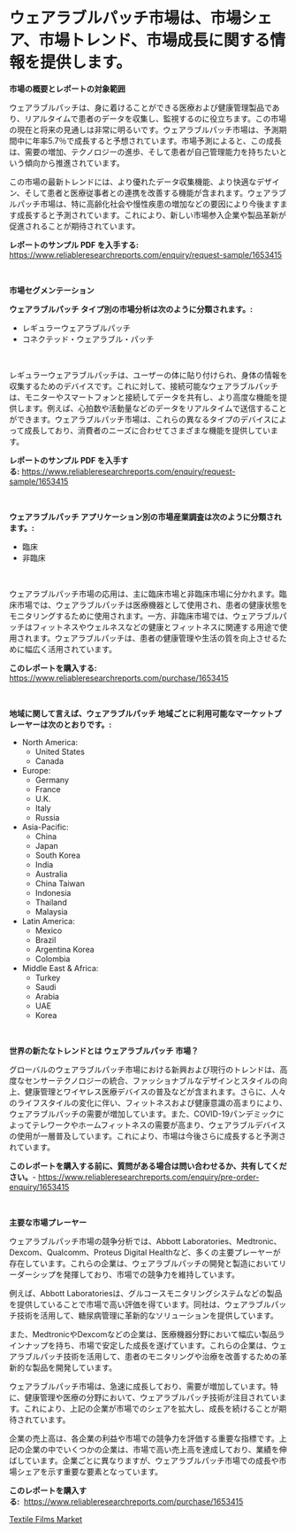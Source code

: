 <p><h1>ウェアラブルパッチ市場は、市場シェア、市場トレンド、市場成長に関する情報を提供します。</h1></p><p><strong>市場の概要とレポートの対象範囲</strong></p>
<p><p>ウェアラブルパッチは、身に着けることができる医療および健康管理製品であり、リアルタイムで患者のデータを収集し、監視するのに役立ちます。この市場の現在と将来の見通しは非常に明るいです。ウェアラブルパッチ市場は、予測期間中に年率5.7％で成長すると予想されています。市場予測によると、この成長は、需要の増加、テクノロジーの進歩、そして患者が自己管理能力を持ちたいという傾向から推進されています。</p><p>この市場の最新トレンドには、より優れたデータ収集機能、より快適なデザイン、そして患者と医療従事者との連携を改善する機能が含まれます。ウェアラブルパッチ市場は、特に高齢化社会や慢性疾患の増加などの要因により今後ますます成長すると予測されています。これにより、新しい市場参入企業や製品革新が促進されることが期待されています。</p></p>
<p><strong>レポートのサンプル PDF を入手する:</strong> <a href="https://www.reliableresearchreports.com/enquiry/request-sample/1653415">https://www.reliableresearchreports.com/enquiry/request-sample/1653415</a></p>
<p>&nbsp;</p>
<p><strong>市場セグメンテーション</strong></p>
<p><strong>ウェアラブルパッチ タイプ別の市場分析は次のように分類されます。:</strong></p>
<p><ul><li>レギュラーウェアラブルパッチ</li><li>コネクテッド・ウェアラブル・パッチ</li></ul></p>
<p>&nbsp;</p>
<p><p>レギュラーウェアラブルパッチは、ユーザーの体に貼り付けられ、身体の情報を収集するためのデバイスです。これに対して、接続可能なウェアラブルパッチは、モニターやスマートフォンと接続してデータを共有し、より高度な機能を提供します。例えば、心拍数や活動量などのデータをリアルタイムで送信することができます。ウェアラブルパッチ市場は、これらの異なるタイプのデバイスによって成長しており、消費者のニーズに合わせてさまざまな機能を提供しています。</p></p>
<p><strong>レポートのサンプル PDF を入手する:</strong>&nbsp;<a href="https://www.reliableresearchreports.com/enquiry/request-sample/1653415">https://www.reliableresearchreports.com/enquiry/request-sample/1653415</a></p>
<p>&nbsp;</p>
<p><strong> ウェアラブルパッチ アプリケーション別の市場産業調査は次のように分類されます。:</strong></p>
<p><ul><li>臨床</li><li>非臨床</li></ul></p>
<p>&nbsp;</p>
<p><p>ウェアラブルパッチ市場の応用は、主に臨床市場と非臨床市場に分かれます。臨床市場では、ウェアラブルパッチは医療機器として使用され、患者の健康状態をモニタリングするために使用されます。一方、非臨床市場では、ウェアラブルパッチはフィットネスやウェルネスなどの健康とフィットネスに関連する用途で使用されます。ウェアラブルパッチは、患者の健康管理や生活の質を向上させるために幅広く活用されています。</p></p>
<p><strong>このレポートを購入する:</strong>&nbsp; <a href="https://www.reliableresearchreports.com/purchase/1653415">https://www.reliableresearchreports.com/purchase/1653415</a></p>
<p>&nbsp;</p>
<p><strong>地域に関して言えば、ウェアラブルパッチ 地域ごとに利用可能なマーケットプレーヤーは次のとおりです。:</strong></p>
<p><ul>
    <li>
        North America:
        <ul>
            <li>United States</li>
            <li>Canada</li>
        </ul>
    </li>
    <li>
        Europe:
        <ul>
            <li>Germany</li>
            <li>France</li>
            <li>U.K.</li>
            <li>Italy</li>
            <li>Russia</li>
        </ul>
    </li>
    <li>
        Asia-Pacific:
        <ul>
            <li>China</li>
            <li>Japan</li>
            <li>South Korea</li>
            <li>India</li>
            <li>Australia</li>
            <li>China Taiwan</li>
            <li>Indonesia</li>
            <li>Thailand</li>
            <li>Malaysia</li>
        </ul>
    </li>
    <li>
        Latin America:
        <ul>
            <li>Mexico</li>
            <li>Brazil</li>
            <li>Argentina Korea</li>
            <li>Colombia</li>
        </ul>
    </li>
    <li>
        Middle East & Africa:
        <ul>
            <li>Turkey</li>
            <li>Saudi</li>
            <li>Arabia</li>
            <li>UAE</li>
            <li>Korea</li>
        </ul>
    </li>
    </ul></p>
<p>&nbsp;</p>
<p><strong>世界の新たなトレンドとは ウェアラブルパッチ 市場？</strong></p>
<p><p>グローバルのウェアラブルパッチ市場における新興および現行のトレンドは、高度なセンサーテクノロジーの統合、ファッショナブルなデザインとスタイルの向上、健康管理とワイヤレス医療デバイスの普及などが含まれます。さらに、人々のライフスタイルの変化に伴い、フィットネスおよび健康意識の高まりにより、ウェアラブルパッチの需要が増加しています。また、COVID-19パンデミックによってテレワークやホームフィットネスの需要が高まり、ウェアラブルデバイスの使用が一層普及しています。これにより、市場は今後さらに成長すると予測されています。</p></p>
<p><strong>このレポートを購入する前に、質問がある場合は問い合わせるか、共有してください。</strong>- <a href="https://www.reliableresearchreports.com/enquiry/pre-order-enquiry/1653415">https://www.reliableresearchreports.com/enquiry/pre-order-enquiry/1653415</a></p>
<p>&nbsp;</p>
<p><strong>主要な市場プレーヤー</strong></p>
<p><p>ウェアラブルパッチ市場の競争分析では、Abbott Laboratories、Medtronic、Dexcom、Qualcomm、Proteus Digital Healthなど、多くの主要プレーヤーが存在しています。これらの企業は、ウェアラブルパッチの開発と製造においてリーダーシップを発揮しており、市場での競争力を維持しています。</p><p>例えば、Abbott Laboratoriesは、グルコースモニタリングシステムなどの製品を提供していることで市場で高い評価を得ています。同社は、ウェアラブルパッチ技術を活用して、糖尿病管理に革新的なソリューションを提供しています。</p><p>また、MedtronicやDexcomなどの企業は、医療機器分野において幅広い製品ラインナップを持ち、市場で安定した成長を遂げています。これらの企業は、ウェアラブルパッチ技術を活用して、患者のモニタリングや治療を改善するための革新的な製品を開発しています。</p><p>ウェアラブルパッチ市場は、急速に成長しており、需要が増加しています。特に、健康管理や医療の分野において、ウェアラブルパッチ技術が注目されています。これにより、上記の企業が市場でのシェアを拡大し、成長を続けることが期待されています。</p><p>企業の売上高は、各企業の利益や市場での競争力を評価する重要な指標です。上記の企業の中でいくつかの企業は、市場で高い売上高を達成しており、業績を伸ばしています。企業ごとに異なりますが、ウェアラブルパッチ市場での成長や市場シェアを示す重要な要素となっています。</p></p>
<p><strong>このレポートを購入する:</strong>&nbsp;&nbsp;<a href="https://www.reliableresearchreports.com/purchase/1653415">https://www.reliableresearchreports.com/purchase/1653415</a></p>
<p><p><a href="https://woozy-pyroraptor-a1f.notion.site/Textile-Films-Market-Analysis-and-Market-Size-Global-Industry-Overview-Market-Segmentation-and-For-0f2650f893f44938b9bed368d5292b82">Textile Films Market</a></p></p>